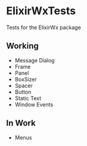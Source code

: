 # ElixirWxTests

Tests for the ElixirWx package

## Working

- Message Dialog
- Frame
- Panel
- BoxSizer
- Spacer
- Button
- Static Text
- Window Events

## In Work

- Menus
